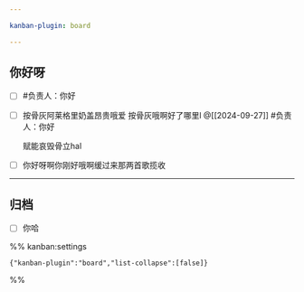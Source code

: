 ```yaml
---

kanban-plugin: board

---
```


## 你好呀

- [ ] #负责人：你好
- [ ] 按骨灰阿莱格里奶盖昂贵哦爱
	按骨灰哦啊好了哪里l
	@[[2024-09-27]]
	#负责人：你好
	
	赋能哀毁骨立hal
- [ ] 你好呀啊你刚好哦啊缓过来那两首歌揽收


***

## 归档

- [ ] 你哈

%% kanban:settings
```
{"kanban-plugin":"board","list-collapse":[false]}
```
%%